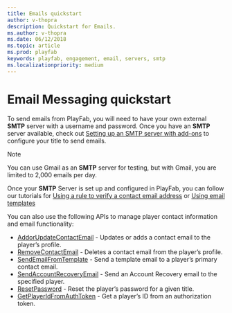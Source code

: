 ```yaml
---
title: Emails quickstart
author: v-thopra
description: Quickstart for Emails.
ms.author: v-thopra
ms.date: 06/12/2018
ms.topic: article
ms.prod: playfab
keywords: playfab, engagement, email, servers, smtp
ms.localizationpriority: medium
---
```


# Email Messaging quickstart
To send emails from PlayFab, you will need to have your own external **SMTP** server with a username and password. Once you have an **SMTP** server available, check out [Setting up an SMTP server with add-ons](../../engagement/emails/setting-up-an-smtp-server-with-add-ons.md) to configure your title to send emails.

> [!NOTE]
> You can use Gmail as an **SMTP** server for testing, but with Gmail, you are limited to 2,000 emails per day.

Once your **SMTP** Server is set up and configured in PlayFab, you can follow our tutorials for [Using a rule to verify a contact email address](using-a-rule-to-verify-a-contact-email-address.md) or [Using email templates](using-email-templates-to-send-an-account-recovery-email.md)

You can also use the following APIs to manage player contact information and email functionality:
- [AddorUpdateContactEmail](xref:titleid.playfabapi.com.client.accountmanagement.addorupdatecontactemail) - Updates or adds a contact email to the player’s profile.
- [RemoveContactEmail](xref:titleid.playfabapi.com.client.accountmanagement.removecontactemail) - Deletes a contact email from the player’s profile.
- [SendEmailFromTemplate](xref:titleid.playfabapi.com.server.accountmanagement.sendemailfromtemplate) - Send a template email to a player’s primary contact email.
- [SendAccountRecoveryEmail](xref:titleid.playfabapi.com.admin.accountmanagement.sendaccountrecoveryemail) - Send an Account Recovery email to the specified player.
- [ResetPassword](xref:titleid.playfabapi.com.admin.accountmanagement.resetpassword) - Reset the player’s password for a given title.
- [GetPlayerIdFromAuthToken](xref:titleid.playfabapi.com.admin.accountmanagement.getplayeridfromauthtoken) - Get a player’s ID from an authorization token.
